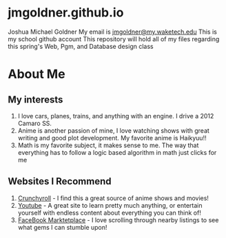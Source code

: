 # jmgoldner.github.io
Joshua Michael Goldner
My email is jmgoldner@my.waketech.edu
This is my school github account
This repository will hold all of my files regarding this spring's Web, Pgm, and Database design class

# About Me

## My interests
1. I love cars, planes, trains, and anything with an engine. I drive a 2012 Camaro SS.
2. Anime is another passion of mine, I love watching shows with great writing and good plot development. My favorite anime is Haikyuu!!
3. Math is my favorite subject, it makes sense to me. The way that everything has to follow a logic based algorithm in math just clicks for me
## Websites I Recommend
1. [Crunchyroll](https://www.crunchyroll.com) - I find this a great source of anime shows and movies!
2. [Youtube](https://www.youtube.com) - A great site to learn pretty much anything, or entertain yourself with endless content about everything you can think of!
3. [FaceBook Marktetplace](https://www.facebook.com/marketplace/) - I love scrolling through nearby listings to see what gems I can stumble upon!
